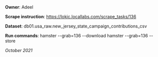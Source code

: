 **Owner**: Adeel
 
**Scrape instruction**: https://lokic.locallabs.com/scrape_tasks/136

**Dataset**: db01.usa_raw.new_jersey_state_campaign_contributions_csv

**Run commands**: hamster --grab=136 --download
				  hamster --grab=136 --store

_October 2021_
